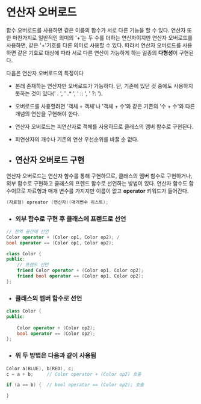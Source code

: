 # 연산자 오버로드

함수 오버로드를 사용하면 같은 이름의 함수가 서로 다른 기능을 할 수 있다. 연산자 또한 마찬가지로 일반적인 의미의 '+'는 두 수를 더하는 연산자이지만 연산자 오버로드를
사용하면, 같은 '+'기호를 다른 의미로 사용할 수 있다. 
따라서 연산자 오버로드를 사용하면 같은 기호로 대상에 따라 서로 다른 연산이 가능하게 하는 일종의 **다형성**이 구현된다.

다음은 연산자 오버로드의 특징이다

+ 본래 존재하는 연산자만 오버로드가 가능하다. 단, 기존에 있던 것 중에도 사용하지 못하는 것이 있다(' . ', ' .* ',  ' :: ', ' ?: ').

+ 오버로드를 사용할려면 '객체 + 객체'나 '객체 + 수'와 같은 기존의 '수 + 수'와 다른 개념의 연산을 구현해야 한다.

+ 연산자 오버로드는 피연산자로 객체를 사용하므로 클래스의 멤버 함수로 구현된다.

+ 피연산자의 개수나 기존의 연산 우선순위를 바꿀 순 없다.


+ ## 연산자 오버로드 구현

연산자 오버로드는 연산자 함수를 통해 구현하므로, 클래스의 멤버 함수로 구현하거나, 외부 함수로 구현하고 클래스의 프렌드 함수로 선언하는 방법이 있다.
연산자 함수도 함수이므로 자료형과 매개 변수를 가지지만 이름이 없고 **operator** 키워드가 들어간다. 
```c++
(자료형) opreator (연산자)(매개변수 리스트);
```

  + ### 외부 함수로 구현 후 클래스에 프렌드로 선언

```c++
// 전역 공간에 선언
Color operator + (Color op1, Color op2); /
bool operator == (Color op1, Color op2);

class Color {
public:
	// 프렌드 선언
	friend Color operator + (Color op1, Color op2);
	friend bool operator == (Color op1, Color op2);
};
```

  + ### 클래스의 멤버 함수로 선언

```c++
class Color {
public:
	
	Color operator + (Color op2);
	bool operator == (Color op2);
};
```

  + ### 위 두 방법은 다음과 같이 사용됨

```c++
Color a(BLUE), b(RED), c;
c = a + b;     // Color operator + (Color op2) 호출

if (a == b) {  // bool operator == (Color op2); 호출

}

```
















